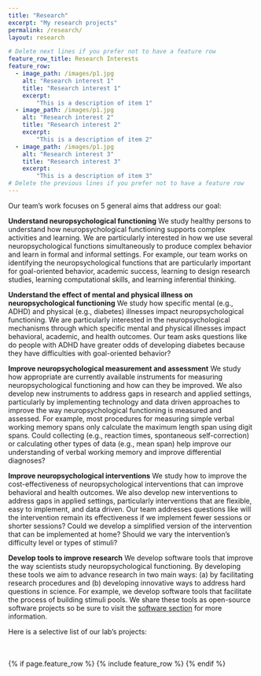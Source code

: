 ```yaml
---
title: "Research"
excerpt: "My research projects"
permalink: /research/
layout: research

# Delete next lines if you prefer not to have a feature row
feature_row_title: Research Interests
feature_row:
  - image_path: /images/p1.jpg
    alt: "Research interest 1"
    title: "Research interest 1"
    excerpt:
        "This is a description of item 1"
  - image_path: /images/p1.jpg
    alt: "Research interest 2"
    title: "Research interest 2"
    excerpt:
        "This is a description of item 2"
  - image_path: /images/p1.jpg
    alt: "Research interest 3"
    title: "Research interest 3"
    excerpt:
        "This is a description of item 3"
# Delete the previous lines if you prefer not to have a feature row
---
```


Our team’s work focuses on 5 general aims that address our goal:
 
**Understand neuropsychological functioning**
We study healthy persons to understand how neuropsychological functioning supports complex activities and learning. We are particularly interested in how we use several neuropsychological functions simultaneously to produce complex behavior and learn in formal and informal settings. For example, our team works on identifying the neuropsychological functions that are particularly important for goal-oriented behavior, academic success, learning to design research studies, learning computational skills, and learning inferential thinking.

**Understand the effect of mental and physical illness on neuropsychological functioning**
We study how specific mental (e.g., ADHD) and physical (e.g., diabetes) illnesses impact neuropsychological functioning. We are particularly interested in the neuropsychological mechanisms through which specific mental and physical illnesses impact behavioral, academic, and health outcomes. Our team asks questions like do people with ADHD have greater odds of developing diabetes because they have difficulties with goal-oriented behavior?
 
**Improve neuropsychological measurement and assessment**
We study how appropriate are currently available instruments for measuring neuropsychological functioning and how can they be improved. We also develop new instruments to address gaps in research and applied settings, particularly by implementing technology and data driven approaches to improve the way neuropsychological functioning is measured and assessed. For example, most procedures for measuring simple verbal working memory spans only calculate the maximum length span using digit spans. Could collecting (e.g., reaction times, spontaneous self-correction) or calculating other types of data (e.g., mean span) help improve our understanding of verbal working memory and improve differential diagnoses?
 
**Improve neuropsychological interventions**
We study how to improve the cost-effectiveness of neuropsychological interventions that can improve behavioral and health outcomes. We also develop new interventions to address gaps in applied settings, particularly interventions that are flexible, easy to implement, and data driven. Our team addresses questions like will the intervention remain its effectiveness if we implement fewer sessions or shorter sessions? Could we develop a simplified version of the intervention that can be implemented at home? Should we vary the intervention’s difficulty level or types of stimuli?
 
**Develop tools to improve research**
We develop software tools that improve the way scientists study neuropsychological functioning. By developing these tools we aim to advance research in two main ways: (a) by facilitating research procedures  and (b) developing innovative ways to address hard questions in science. For example, we develop software tools that facilitate the process of building stimuli pools. We share these tools as open-source software projects so be sure to visit the <a href="{{ site.url }}{{ site.baseurl }}/software">software section</a> for more information.

Here is a selective list of our lab’s projects:

<!-- Delete next line if you prefer not to have a feature row. -->
<br />
<br />
{% if page.feature_row %}
  {% include feature_row %}
{% endif %}
<!-- Delete previous lines if you prefer not to have a feature row. -->
